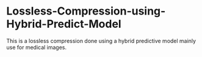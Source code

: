 # Lossless-Compression-using-Hybrid-Predict-Model
This is a lossless compression done using a hybrid predictive model mainly use for medical images.
